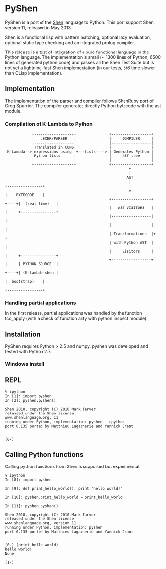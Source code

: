 # PyShen

PyShen is a port of the [Shen](http://shenlanguage.org/) language to Python. This port support Shen version 11, released in May 2013.

Shen is a functional lisp with pattern matching, optional lazy evaluation, optional static type checking and an integrated prolog compiler.

This release is a test of integration of a pure functional language in the Python language. The implementation is small (~ 1300 lines of Python, 6500 lines of generated python code) and passes all the Shen Test Suite but is not yet a lightning-fast Shen implementation (in our tests, 5/6 time slower than CLisp implementation).

## Implementation

The implementation of the parser and compiler follows [ShenRuby](https://github.com/gregspurrier/shen-ruby) port of Greg Spurrier. The compiler generates directly Python bytecode with the ast module.

### Compilation of K-Lambda to Python

                +------------------+               +------------------+
                |   LEXER/PARSER   |               |     COMPILER     |
                |------------------|               |------------------|
                |Translated in CONS|               |                  |
     K-Lambda-->|expressions using |+---lists----> | Generates Python |
                |Python lists      |               |     AST tree     |
                |                  |               |                  |
                +------------------+               +------------------+
                                                            +
                                                            |
                                                           AST
                                                            |                   +----------------+
                                                            v                   |    BYTECODE    |
                                                   +------------------+   +----+|  (real time)   |
                                                   |   AST VISITORS   |   |     +----------------+
                                                   |------------------|   |
                                                   |                  |   |
                                                   | Transformations  |+--+
                                                   | with Python AST  |   |
                                                   |     visitors     |   |     +----------------+
                                                   +------------------+   |     | PYTHON SOURCE  |
                                                                          +----+| (K-lambda shen |
                                                                                |  bootstrap)    |
                                                                                +----------------+

### Handling partial applications

In the first release, partial applications was handled by the function tco_apply (with a check of function arity with python inspect module).

## Installation

PyShen requires Python > 2.5 and numpy. pyshen was developed and tested with Python 2.7.

### Windows install

  
## REPL

    % ipython
    In [1]: import pyshen
    In [2]: pyshen.pyshen()
    
    Shen 2010, copyright (C) 2010 Mark Tarver
    released under the Shen license
    www.shenlanguage.org, 11
    running under Python, implementation: pyshen - cpython
    port 0.135 ported by Matthieu Lagacherie and Yannick Drant


    (0-)

## Calling Python functions

Calling python functions from Shen is supported but experimental.
  
    % ipython
    In [8]: import pyshen

    In [9]: def print_hello_world(): print "hello world!"

    In [10]: pyshen.print_hello_world = print_hello_world

    In [11]: pyshen.pyshen()

    Shen 2010, copyright (C) 2010 Mark Tarver
    released under the Shen license
    www.shenlanguage.org, version 11
    running under Python, implementation: pyshen
    port 0.135 ported by Matthieu Lagacherie and Yannick Drant


    (0-) (print_hello_world)
    hello world!
    None

    (1-)